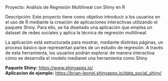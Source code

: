 Proyecto: Análisis de Regresión Multilineal con Shiny en R

Descripción:
Este proyecto tiene como objetivo introducir a los usuarios en el uso de R mediante la creación de aplicaciones interactivas utilizando el paquete Shiny. Para ello, se ha diseñado una aplicación que emplea un dataset de redes sociales y aplica la técnica de regresión multilineal.

La aplicación está estructurada para mostrar, mediante distintas páginas, un proceso básico que representan partes de un estudio de regresión. A través de esta herramienta, los usuarios podrán explorar de manera interactiva cómo se desarrolla el modelo medianet una herramienta como Shiny

**Paquete Shiny:** https://www.shinyapps.io/  
**Aplicacion de ejemplo:** https://brian-leonel.shinyapps.io/data_social_shiny/  
